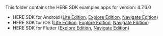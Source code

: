 This folder contains the HERE SDK examples apps for version: 4.7.6.0

- HERE SDK for Android ([Lite Edition](lite/android/), [Explore Edition](explore/android/), [Navigate Edition](navigate/android/))
- HERE SDK for iOS ([Lite Edition](lite/ios/), [Explore Edition](explore/ios/), [Navigate Edition](navigate/ios/))
- HERE SDK for Flutter ([Explore Edition](explore/flutter/), [Navigate Edition](navigate/flutter/))
